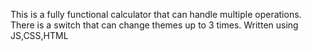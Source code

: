 This is a fully functional calculator that can handle multiple operations. There is a switch that can change themes up to 3 times. Written using JS,CSS,HTML 